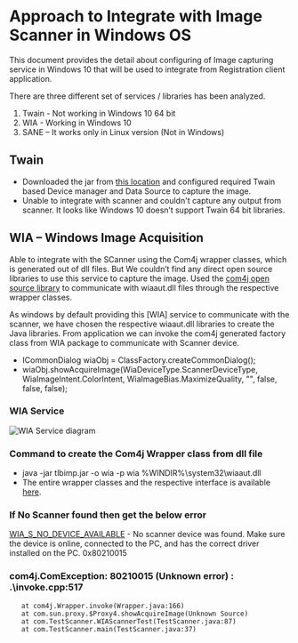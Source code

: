 # Approach to Integrate with Image Scanner in Windows OS
This document provides the detail about configuring of Image capturing service in Windows 10 that will be used to integrate from Registration client application.

There are three different set of services / libraries has been analyzed.
1. Twain - Not working in Windows 10 64 bit
2. WIA  - Working in Windows 10
3. SANE – It works only in Linux version (Not in Windows)

## Twain  
- Downloaded the jar from [this location](http://thorntonzone.com/manuals/Compression/Fax,%20IBM%20MMR/MMSC/mmsc/uk/co/mmscomputing/application/imageviewer/index.html) and configured required Twain based Device manager and Data Source to capture the image.
- Unable to integrate with scanner and couldn't capture any output from scanner. It looks like Windows 10 doesn’t support Twain 64 bit libraries.

## WIA – Windows Image Acquisition
Able to integrate with the SCanner using the Com4j wrapper classes, which is generated out of dll files. But We couldn’t find any direct open source libraries to use this service to capture the image. Used the [com4j open source library](https://com4j.kohsuke.org/runtime-semantics.html) to communicate with wiaaut.dll files through the respective wrapper classes.  

As windows by default providing this [WIA] service to communicate with the scanner, we have chosen the respective wiaaut.dll libraries to create the Java libraries. From application we can invoke the com4j generated factory class from WIA package to communicate with Scanner device.
- ICommonDialog wiaObj = ClassFactory.createCommonDialog(); 
- wiaObj.showAcquireImage(WiaDeviceType.ScannerDeviceType, WiaImageIntent.ColorIntent, WiaImageBias.MaximizeQuality, "", false, false, false);

### WIA Service

![WIA Service diagram](_images/wia_diagram.jpg)

### Command to create the Com4j Wrapper class from dll file
- java -jar tlbimp.jar -o wia -p wia %WINDIR%\system32\wiaaut.dll
- The entire wrapper classes and the respective interface is available [here](https://windows10dll.nirsoft.net/wiaaut_dll.html).

### If No Scanner found then get the below error
[WIA_S_NO_DEVICE_AVAILABLE](https://docs.microsoft.com/en-us/windows/desktop/wia/-wia-error-codes) - No scanner device was found. Make sure the device is online, connected to the PC, and has the correct driver installed on the PC.	0x80210015

### com4j.ComException: 80210015 (Unknown error) : .\invoke.cpp:517
       at com4j.Wrapper.invoke(Wrapper.java:166)
       at com.sun.proxy.$Proxy4.showAcquireImage(Unknown Source)
       at com.TestScanner.WIAScannerTest(TestScanner.java:87)
       at com.TestScanner.main(TestScanner.java:37)
